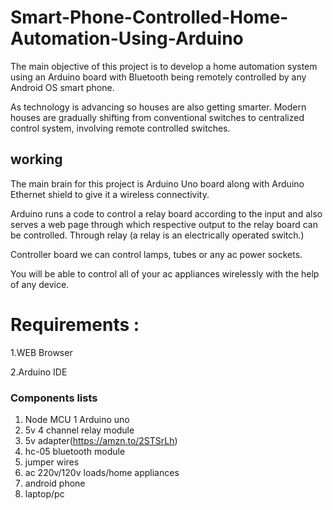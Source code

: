 # Smart-Phone-Controlled-Home-Automation-Using-Arduino

The main objective of this project is to develop a home automation system using an Arduino board with Bluetooth being remotely controlled by any Android OS smart phone.

As technology is advancing so houses are also getting smarter.
Modern houses are gradually shifting from conventional switches to centralized control system, involving remote controlled switches.

## working

The main brain for this project is Arduino Uno board along with Arduino Ethernet shield to give it a wireless connectivity. 

Arduino runs a code to control a relay board according to the input and also serves a web page through which respective output to the relay board can be controlled. Through relay (a relay is an electrically operated switch.) 

Controller board we can control lamps, tubes or any ac power sockets.

You will be able to control all of your ac appliances wirelessly with the help of any device.

# Requirements :
1.WEB Browser 

2.Arduino IDE

### Components lists

1. Node MCU 
1 Arduino uno
2. 5v 4 channel relay module
3. 5v adapter(https://amzn.to/2STSrLh)
4. hc-05 bluetooth module
5. jumper wires 
6. ac 220v/120v loads/home appliances
7. android phone
8. laptop/pc

